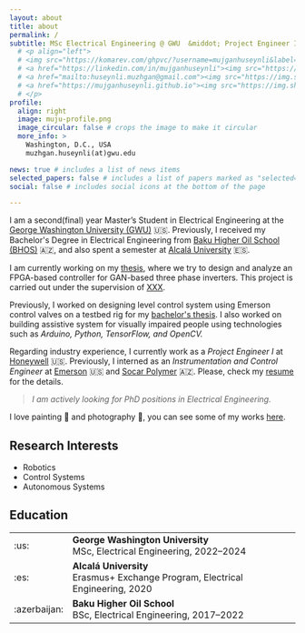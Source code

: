 ```yaml
---
layout: about
title: about
permalink: /
subtitle: MSc Electrical Engineering @ GWU  &middot; Project Engineer I @ Honeywell #<a href='#'>Affiliations</a>. Address. Contacts. Moto. Etc.
  # <p align="left"> 
  # <img src="https://komarev.com/ghpvc/?username=mujganhuseynli&label=Profile%20views&color=0e75b6&style=flat" alt="mujganhuseynli" /> 
  # <a href="https://linkedin.com/in/mujganhuseynli"><img src="https://img.shields.io/badge/-mujganhuseynli-blue?style=flat&logo=Linkedin&logoColor=white&link=https://www.linkedin.com/in/mujganhuseynli/"/></a>
  # <a href="mailto:huseynli.muzhgan@gmail.com"><img src="https://img.shields.io/badge/-huseynli.muzhgan@gmail.com-c14438?style=flat&logo=Gmail&logoColor=white&link=mailto:huseynli.muzhgan@gmail.com"/></a>
  # <a href="https://mujganhuseynli.github.io"><img src="https://img.shields.io/badge/-mujganhuseynli-47CCCC?style=flat&logo=Google-Chrome&logoColor=white&link=https://mujganguseynli"></a>
  # </p>
profile:
  align: right 
  image: muju-profile.png
  image_circular: false # crops the image to make it circular
  more_info: >
    Washington, D.C., USA
    muzhgan.huseynli(at)gwu.edu

news: true # includes a list of news items
selected_papers: false # includes a list of papers marked as "selected={true}"
social: false # includes social icons at the bottom of the page

---
```

I am a second(final) year Master’s Student in Electrical Engineering at the [George Washington University (GWU)](https://www.gwu.edu/) 🇺🇸. Previously, I received my Bachelor's Degree in Electrical Engineering from [Baku Higher Oil School (BHOS)](https://bhos.edu.az) 🇦🇿, and also spent a semester at [Alcalá University](https://www.uah.es/en/) 🇪🇸.

I am currently working on my [thesis](/thesis.pdf), where we try to design and analyze an FPGA-based controller for GAN-based three phase inverters. This project is carried out under the supervision of [XXX]().

Previously, I worked on designing level control system using Emerson control valves on a testbed rig for my [bachelor's thesis](/bs-thesis.pdf). I also worked on 
building assistive system for visually impaired people using technologies such as *Arduino, Python, TensorFlow, and OpenCV.*

<!-- I love solving complex challenges in *Robotics, Control Systems, and Power Systems*, particularly through the application of cutting-edge technologies such as Artificial Intelligence, Machine Learning, and IoT to enhance innovation and efficiency. -->

Regarding industry experience, I currently work as a *Project Engineer I* at [Honeywell](https://honeywell.com) 🇺🇸. Previously, I interned as an *Instrumentation and Control Engineer* at [Emerson](https://emerson.com) 🇺🇸 and [Socar Polymer](https://www.socarpolymer.az/) 🇦🇿. Please, check my [resume](/resume.pdf) for the details.

> *I am actively looking for PhD positions in Electrical Engineering.*

I love painting 🎨 and photography 📸, you can see some of my works [here](https://www.instagram.com/mujgan.huseynli/). 

## Research Interests
- Robotics
- Control Systems
- Autonomous Systems

## Education
<!-- <div style="height: 10px;"></div> -->
<table>
  <tr>
    <td>:us:</td>
    <td>
      <b>George Washington University</b><br>
      MSc, Electrical Engineering, 2022–2024<br>
    </td>
  </tr>
  <tr>
    <td>:es:</td>
    <td>
      <b>Alcalá University</b><br>
      Erasmus+ Exchange Program, Electrical Engineering, 2020<br>
      <!-- BS, Computer Science, 2017–2020 -->
    </td>
  </tr>
  <tr>
    <td>:azerbaijan:</td>
    <td>
      <b>Baku Higher Oil School</b><br>
      BSc, Electrical Engineering, 2017–2022<br>
    </td>
  </tr>
</table>




<!-- <div style="height: 30px;"></div>

## Education
<div style="height: 10px;"></div>
<table>
  <tr>
    <td><img src="https://1000logos.net/wp-content/uploads/2022/06/George-Washington-University-Logo.png" alt="GWU" width="100"/></td>
    <td>
      <b>George Washington University</b><br>
      MSc, Electrical Engineering, 2022–2024<br>
    </td>
  </tr>
  <tr>
    <td> <img src="https://docenhance.eu/wordpress/wp-content/uploads/2020/07/University_of_Alcala_logo.png" alt="Alcala" width="100"/></td>
    <td>
      <b>Alcalá University</b><br>
      Erasmus+ Exchange Program, Electrical Engineering, 2020<br>
      <!-- BS, Computer Science, 2017–2020 -->
<!-- </td>
  </tr>
  <tr>
    <td><img src="https://storage.googleapis.com/sz-media-files/profile/fa6703f7-b389-4ee2-8b66-bff919290eb6.png" alt="BHOS" width="60"/></td>
    <td>
      <b>Baku Higher Oil School</b><br>
      BSc, Electrical Engineering, 2017–2022<br>
    </td>
  </tr>
</table> -->

<!-- 
Write your biography here. Tell the world about yourself. Link to your favorite [subreddit](http://reddit.com). You can put a picture in, too. The code is already in, just name your picture `prof_pic.jpg` and put it in the `img/` folder.

Put your address / P.O. box / other info right below your picture. You can also disable any of these elements by editing `profile` property of the YAML header of your `_pages/about.md`. Edit `_bibliography/papers.bib` and Jekyll will render your [publications page](/al-folio/publications/) automatically.

Link to your social media connections, too. This theme is set up to use [Font Awesome icons](https://fontawesome.com/) and [Academicons](https://jpswalsh.github.io/academicons/), like the ones below. Add your Facebook, Twitter, LinkedIn, Google Scholar, or just disable all of them. -->
<!-- <h3 align="center">I'm a final-year Electrical Engineering master's student at GWU with a passion for Robotics, Control Systems, and Power Systems, currently working at Honeywell while preparing to pursue a PhD.</h3> -->
